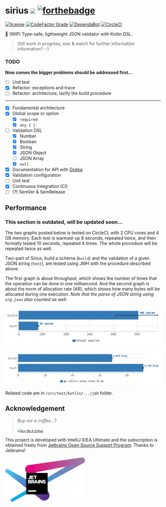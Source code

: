 # sirius [![](https://forthebadge.com/images/badges/built-with-love.svg)](https://forthebadge.com)  [![forthebadge](https://forthebadge.com/images/badges/powered-by-electricity.svg)](https://forthebadge.com)

[![license](https://img.shields.io/github/license/Ray-Eldath/sirius?style=flat-square)](https://github.com/Ray-Eldath/sirius/blob/master/LICENSE) [![CodeFactor Grade](https://img.shields.io/codefactor/grade/github/Ray-Eldath/sirius/master?style=flat-square)](https://www.codefactor.io/repository/github/ray-eldath/sirius) [![DependaBot](https://flat.badgen.net/dependabot/Ray-Eldath/sirius/?icon=dependabot)](https://app.dependabot.com/accounts/Ray-Eldath/repos/203621031) [![CircleCI](https://img.shields.io/circleci/build/github/Ray-Eldath/sirius?logo=circleci&style=flat-square)](https://circleci.com/gh/Ray-Eldath/sirius)

:construction: (WIP) Type-safe, lightweight JSON validator with Kotlin DSL.

> Still work in progress, star & watch for further information information? :-)

### TODO

**Now comes the bigger problems should be addressed first...**
 - [ ] Unit test
 - [X] Refactor: exceptions and trace
 - [ ] Refactor: architecture, lazify the build procedure

---

 - [X] Fundamental architecture
 - [X] Global scope or option
   - [X] `required`
   - [X] `any { }`
 - [ ] Validation DSL
   - [X] Number
   - [X] Boolean
   - [X] String
   - [X] JSON Object
   - [ ] JSON Array
   - [X] `null`
 - [X] Documentation for API with [Dokka](https://github.com/Kotlin/dokka)
 - [X] Validation configuration
 - [ ] Unit test
 - [X] Continuous Integration (CI)
 - [ ] (?) SemVer & SemRelease

## Performance

### This section is outdated, will be updated soon...

The two graphs posted below is tested on CircleCI, with 2 CPU cores and 4 GB memory. Each test is warmed-up 8 seconds, repeated twice, and then formally tested 10 seconds, repeated 4 times. The whole procedure will be repeated twice as well. 

Two-part of Sirius, build a schema (`build`) and the validation of a given JSON string (`test`), are tested using JMH with the procedure described above.

The first graph is about throughput, which shows the number of times that the operation can be done in one millisecond. And the second graph is about the norm of allocation rate (AR), which shows how many bytes will be allocated during one execution. *Note that the parse of JSON string using `org.json` also counted as well.*

![Performance: Throughput](img/perf-thrpt.jpg)

![Performance: Allocation Rate per operation](img/perf-ar-norm.jpg)


Related code are in `/src/test/kotlin/.../jmh` folder.

## Acknowledgement

> *Buy me a coffee...?*
> 
> <a href="https://www.buymeacoffee.com/RayEldath" target="_blank"><img src="https://cdn.buymeacoffee.com/buttons/default-blue.png" alt="Buy Me A Coffee" style="zoom:65%;" ></a>

This project is developed with IntelliJ IDEA Ultimate and the subscription is obtained freely from [Jetbrains Open Source Support Program](https://www.jetbrains.com/community/opensource/). Thanks to Jetbrains!

[![Jetbrains logo](img/jetbrains-variant-4.jpg)](https://www.jetbrains.com/?from=sirius)
